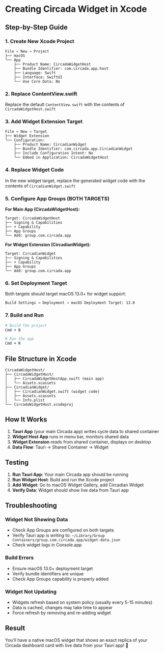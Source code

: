 # Creating Circada Widget in Xcode

## Step-by-Step Guide

### 1. Create New Xcode Project

```
File → New → Project
├── macOS
└── App
    ├── Product Name: CircadaWidgetHost
    ├── Bundle Identifier: com.circada.app.host
    ├── Language: Swift
    ├── Interface: SwiftUI
    └── Use Core Data: No
```

### 2. Replace ContentView.swift

Replace the default `ContentView.swift` with the contents of `CircadaWidgetHost.swift`

### 3. Add Widget Extension Target

```
File → New → Target
├── Widget Extension
└── Configuration:
    ├── Product Name: CircadianWidget
    ├── Bundle Identifier: com.circada.app.CircadianWidget
    ├── Include Configuration Intent: No
    └── Embed in Application: CircadaWidgetHost
```

### 4. Replace Widget Code

In the new widget target, replace the generated widget code with the contents of `CircadianWidget.swift`

### 5. Configure App Groups (BOTH TARGETS)

**For Main App (CircadaWidgetHost):**
```
Target: CircadaWidgetHost
├── Signing & Capabilities
├── + Capability
├── App Groups
└── Add: group.com.circada.app
```

**For Widget Extension (CircadianWidget):**
```
Target: CircadianWidget
├── Signing & Capabilities  
├── + Capability
├── App Groups
└── Add: group.com.circada.app
```

### 6. Set Deployment Target

Both targets should target macOS 13.0+ for widget support:
```
Build Settings → Deployment → macOS Deployment Target: 13.0
```

### 7. Build and Run

```bash
# Build the project
Cmd + B

# Run the app
Cmd + R
```

## File Structure in Xcode

```
CircadaWidgetHost/
├── CircadaWidgetHost/
│   ├── CircadaWidgetHostApp.swift (main app)
│   └── Assets.xcassets
├── CircadianWidget/
│   ├── CircadianWidget.swift (widget code)
│   ├── Assets.xcassets
│   └── Info.plist
└── CircadaWidgetHost.xcodeproj
```

## How It Works

1. **Tauri App** (your main Circada app) writes cycle data to shared container
2. **Widget Host App** runs in menu bar, monitors shared data
3. **Widget Extension** reads from shared container, displays on desktop
4. **Data Flow**: Tauri → Shared Container → Widget

## Testing

1. **Run Tauri App**: Your main Circada app should be running
2. **Run Widget Host**: Build and run the Xcode project
3. **Add Widget**: Go to macOS Widget Gallery, add Circadian Widget
4. **Verify Data**: Widget should show live data from Tauri app

## Troubleshooting

### Widget Not Showing Data
- Check App Groups are configured on both targets
- Verify Tauri app is writing to: `~/Library/Group Containers/group.com.circada.app/widget-data.json`
- Check widget logs in Console.app

### Build Errors
- Ensure macOS 13.0+ deployment target
- Verify bundle identifiers are unique
- Check App Groups capability is properly added

### Widget Not Updating
- Widgets refresh based on system policy (usually every 5-15 minutes)
- Data is cached, changes may take time to appear
- Force refresh by removing and re-adding widget

## Result

You'll have a native macOS widget that shows an exact replica of your Circada dashboard card with live data from your Tauri app! 🦄